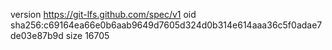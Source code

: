 version https://git-lfs.github.com/spec/v1
oid sha256:c69164ea66e0b6aab9649d7605d324d0b314e614aaa36c5f0adae7de03e87b9d
size 16705
